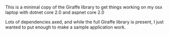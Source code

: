 This is a minimal copy of the Giraffe library to get things working on my osx laptop with dotnet core 2.0 and aspnet core 2.0

Lots of dependencies axed, and while the full Giraffe library is present, I just wanted to put enough to make a sample application work.